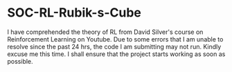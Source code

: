 # SOC-RL-Rubik-s-Cube

I have comprehended the theory of RL from David Silver's course on Reinforcement Learning on Youtube. 
Due to some errors that I am unable to resolve since the past 24 hrs, the code I am submitting may not run. Kindly excuse me this time. I shall ensure that the project starts working as soon as possible.

